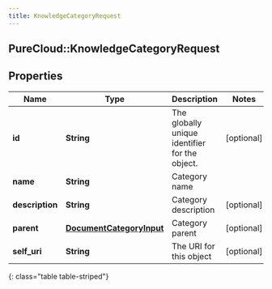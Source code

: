 ```yaml
---
title: KnowledgeCategoryRequest
---
```

## PureCloud::KnowledgeCategoryRequest

## Properties

|Name | Type | Description | Notes|
|------------ | ------------- | ------------- | -------------|
| **id** | **String** | The globally unique identifier for the object. | [optional] |
| **name** | **String** | Category name | |
| **description** | **String** | Category description | [optional] |
| **parent** | [**DocumentCategoryInput**](DocumentCategoryInput.html) | Category parent | [optional] |
| **self_uri** | **String** | The URI for this object | [optional] |
{: class="table table-striped"}


